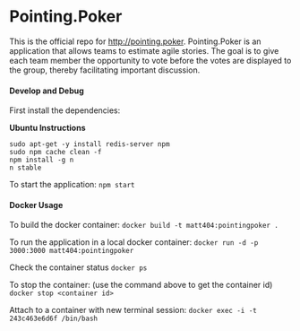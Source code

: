 # Pointing.Poker

This is the official repo for http://pointing.poker.  Pointing.Poker is an
application that allows teams to estimate agile stories.  The goal is to give
each team member the opportunity to vote before the votes are displayed to the
group, thereby facilitating important discussion.

#### Develop and Debug

First install the dependencies:

**Ubuntu Instructions**
```
sudo apt-get -y install redis-server npm
sudo npm cache clean -f
npm install -g n
n stable
```

To start the application:
`npm start`


#### Docker Usage

To build the docker container:
`docker build -t matt404:pointingpoker .`

To run the application in a local docker container:
`docker run -d -p 3000:3000 matt404:pointingpoker`

Check the container status
`docker ps`

To stop the container: (use the command above to get the container id)
`docker stop <container id>`

Attach to a container with new terminal session:
`docker exec -i -t 243c463e6d6f /bin/bash`

